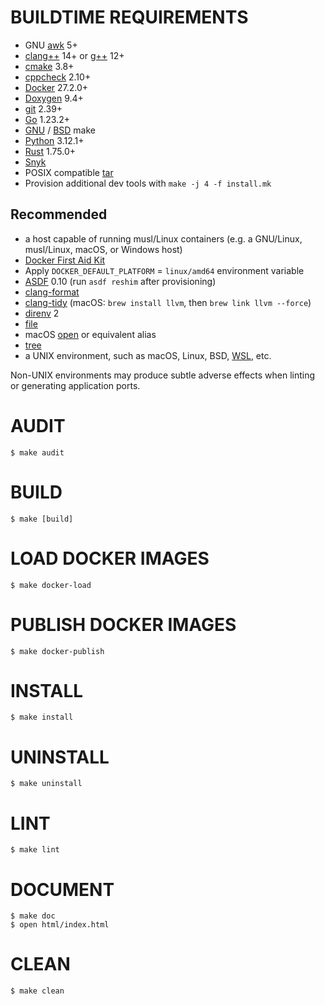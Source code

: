 # BUILDTIME REQUIREMENTS

* GNU [awk](https://www.gnu.org/software/gawk/manual/gawk.html) 5+
* [clang++](https://clang.llvm.org/) 14+ or [g++](https://gcc.gnu.org/) 12+
* [cmake](https://cmake.org/) 3.8+
* [cppcheck](https://cppcheck.sourceforge.io/) 2.10+
* [Docker](https://www.docker.com/) 27.2.0+
* [Doxygen](https://www.doxygen.nl/index.html) 9.4+
* [git](https://git-scm.com/) 2.39+
* [Go](https://go.dev/) 1.23.2+
* [GNU](https://www.gnu.org/software/make/) / [BSD](https://man.freebsd.org/cgi/man.cgi?make(1)) make
* [Python](https://www.python.org/) 3.12.1+
* [Rust](https://www.rust-lang.org/en-US/) 1.75.0+
* [Snyk](https://snyk.io/)
* POSIX compatible [tar](https://pubs.opengroup.org/onlinepubs/7908799/xcu/tar.html)
* Provision additional dev tools with `make -j 4 -f install.mk`

## Recommended

* a host capable of running musl/Linux containers (e.g. a GNU/Linux, musl/Linux, macOS, or Windows host)
* [Docker First Aid Kit](https://github.com/mcandre/docker-first-aid-kit)
* Apply `DOCKER_DEFAULT_PLATFORM` = `linux/amd64` environment variable
* [ASDF](https://asdf-vm.com/) 0.10 (run `asdf reshim` after provisioning)
* [clang-format](https://clang.llvm.org/docs/ClangFormat.html)
* [clang-tidy](https://clang.llvm.org/extra/clang-tidy/) (macOS: `brew install llvm`, then `brew link llvm --force`)
* [direnv](https://direnv.net/) 2
* [file](https://linux.die.net/man/1/file)
* macOS [open](https://ss64.com/mac/open.html) or equivalent alias
* [tree](https://linux.die.net/man/1/tree)
* a UNIX environment, such as macOS, Linux, BSD, [WSL](https://learn.microsoft.com/en-us/windows/wsl/), etc.

Non-UNIX environments may produce subtle adverse effects when linting or generating application ports.

# AUDIT

```console
$ make audit
```

# BUILD

```console
$ make [build]
```

# LOAD DOCKER IMAGES

```console
$ make docker-load
```

# PUBLISH DOCKER IMAGES

```console
$ make docker-publish
```

# INSTALL

```console
$ make install
```

# UNINSTALL

```console
$ make uninstall
```

# LINT

```console
$ make lint
```

# DOCUMENT

```console
$ make doc
$ open html/index.html
```

# CLEAN

```console
$ make clean
```
